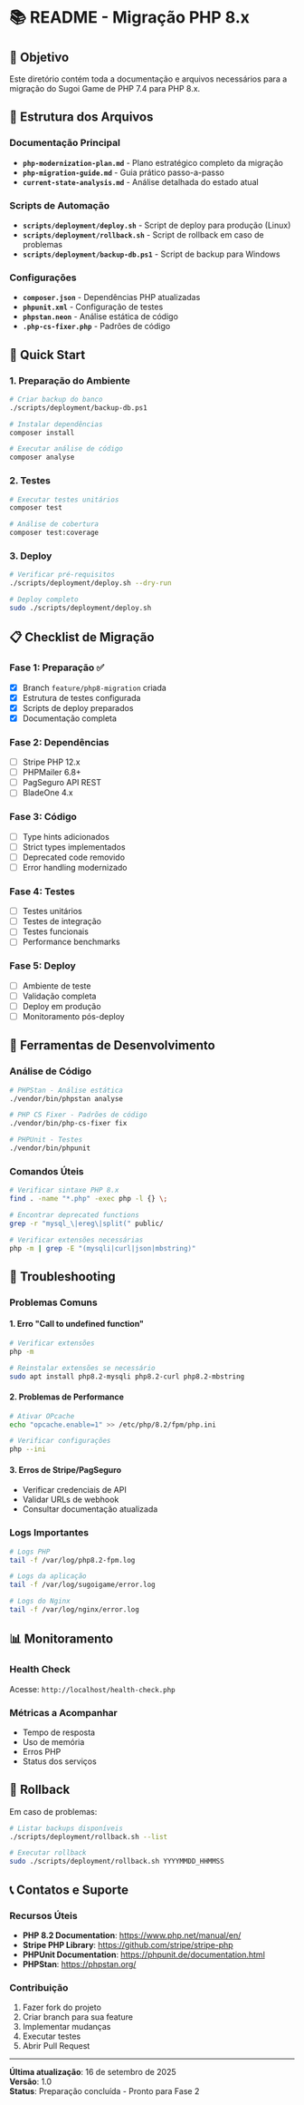 # 📚 README - Migração PHP 8.x

## 🎯 Objetivo

Este diretório contém toda a documentação e arquivos necessários para a migração do Sugoi Game de PHP 7.4 para PHP 8.x.

## 📁 Estrutura dos Arquivos

### Documentação Principal
- **`php-modernization-plan.md`** - Plano estratégico completo da migração
- **`php-migration-guide.md`** - Guia prático passo-a-passo
- **`current-state-analysis.md`** - Análise detalhada do estado atual

### Scripts de Automação
- **`scripts/deployment/deploy.sh`** - Script de deploy para produção (Linux)
- **`scripts/deployment/rollback.sh`** - Script de rollback em caso de problemas
- **`scripts/deployment/backup-db.ps1`** - Script de backup para Windows

### Configurações
- **`composer.json`** - Dependências PHP atualizadas
- **`phpunit.xml`** - Configuração de testes
- **`phpstan.neon`** - Análise estática de código
- **`.php-cs-fixer.php`** - Padrões de código

## 🚀 Quick Start

### 1. Preparação do Ambiente
```bash
# Criar backup do banco
./scripts/deployment/backup-db.ps1

# Instalar dependências
composer install

# Executar análise de código
composer analyse
```

### 2. Testes
```bash
# Executar testes unitários
composer test

# Análise de cobertura
composer test:coverage
```

### 3. Deploy
```bash
# Verificar pré-requisitos
./scripts/deployment/deploy.sh --dry-run

# Deploy completo
sudo ./scripts/deployment/deploy.sh
```

## 📋 Checklist de Migração

### Fase 1: Preparação ✅
- [x] Branch `feature/php8-migration` criada
- [x] Estrutura de testes configurada
- [x] Scripts de deploy preparados
- [x] Documentação completa

### Fase 2: Dependências
- [ ] Stripe PHP 12.x
- [ ] PHPMailer 6.8+
- [ ] PagSeguro API REST
- [ ] BladeOne 4.x

### Fase 3: Código
- [ ] Type hints adicionados
- [ ] Strict types implementados
- [ ] Deprecated code removido
- [ ] Error handling modernizado

### Fase 4: Testes
- [ ] Testes unitários
- [ ] Testes de integração
- [ ] Testes funcionais
- [ ] Performance benchmarks

### Fase 5: Deploy
- [ ] Ambiente de teste
- [ ] Validação completa
- [ ] Deploy em produção
- [ ] Monitoramento pós-deploy

## 🔧 Ferramentas de Desenvolvimento

### Análise de Código
```bash
# PHPStan - Análise estática
./vendor/bin/phpstan analyse

# PHP CS Fixer - Padrões de código
./vendor/bin/php-cs-fixer fix

# PHPUnit - Testes
./vendor/bin/phpunit
```

### Comandos Úteis
```bash
# Verificar sintaxe PHP 8.x
find . -name "*.php" -exec php -l {} \;

# Encontrar deprecated functions
grep -r "mysql_\|ereg\|split(" public/

# Verificar extensões necessárias
php -m | grep -E "(mysqli|curl|json|mbstring)"
```

## 🚨 Troubleshooting

### Problemas Comuns

#### 1. Erro "Call to undefined function"
```bash
# Verificar extensões
php -m

# Reinstalar extensões se necessário
sudo apt install php8.2-mysqli php8.2-curl php8.2-mbstring
```

#### 2. Problemas de Performance
```bash
# Ativar OPcache
echo "opcache.enable=1" >> /etc/php/8.2/fpm/php.ini

# Verificar configurações
php --ini
```

#### 3. Erros de Stripe/PagSeguro
- Verificar credenciais de API
- Validar URLs de webhook
- Consultar documentação atualizada

### Logs Importantes
```bash
# Logs PHP
tail -f /var/log/php8.2-fpm.log

# Logs da aplicação
tail -f /var/log/sugoigame/error.log

# Logs do Nginx
tail -f /var/log/nginx/error.log
```

## 📊 Monitoramento

### Health Check
Acesse: `http://localhost/health-check.php`

### Métricas a Acompanhar
- Tempo de resposta
- Uso de memória
- Erros PHP
- Status dos serviços

## 🔄 Rollback

Em caso de problemas:
```bash
# Listar backups disponíveis
./scripts/deployment/rollback.sh --list

# Executar rollback
sudo ./scripts/deployment/rollback.sh YYYYMMDD_HHMMSS
```

## 📞 Contatos e Suporte

### Recursos Úteis
- **PHP 8.2 Documentation**: https://www.php.net/manual/en/
- **Stripe PHP Library**: https://github.com/stripe/stripe-php
- **PHPUnit Documentation**: https://phpunit.de/documentation.html
- **PHPStan**: https://phpstan.org/

### Contribuição
1. Fazer fork do projeto
2. Criar branch para sua feature
3. Implementar mudanças
4. Executar testes
5. Abrir Pull Request

---

**Última atualização**: 16 de setembro de 2025  
**Versão**: 1.0  
**Status**: Preparação concluída - Pronto para Fase 2